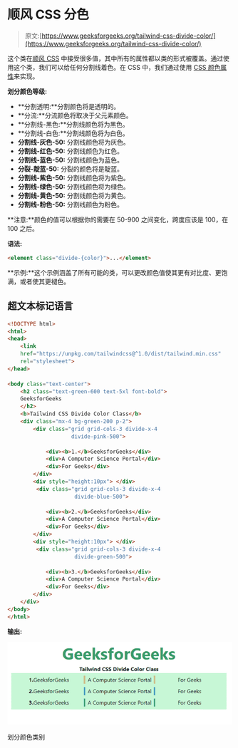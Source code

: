 # 顺风 CSS 分色

> 原文:[https://www.geeksforgeeks.org/tailwind-css-divide-color/](https://www.geeksforgeeks.org/tailwind-css-divide-color/)

这个类在[顺风 CSS](https://www.geeksforgeeks.org/css-tailwind-introduction/) 中接受很多值，其中所有的属性都以类的形式被覆盖。通过使用这个类，我们可以给任何分割线着色。在 CSS 中，我们通过使用 [CSS 颜色属性](https://www.geeksforgeeks.org/css-color-property/)来实现。

**划分颜色等级:**

*   **分割透明:**分割颜色将是透明的。
*   **分流:**分流颜色将取决于父元素颜色。
*   **分割线-黑色:**分割线颜色将为黑色。
*   **分割线-白色:**分割线颜色将为白色。
*   **分割线-灰色-50:** 分割线颜色将为灰色。
*   **分割线-红色-50:** 分割线颜色为红色。
*   **分割线-蓝色-50:** 分割线颜色为蓝色。
*   **分裂-靛蓝-50:** 分裂的颜色将是靛蓝。
*   **分割线-紫色-50:** 分割线颜色将为紫色。
*   **分割线-绿色-50:** 分割线颜色将为绿色。
*   **分割线-黄色-50:** 分割线颜色将为黄色。
*   **分割线-粉色-50:** 分割线颜色为粉色。

**注意:**颜色的值可以根据你的需要在 50-900 之间变化，跨度应该是 100，在 100 之后。

**语法:**

```html
<element class="divide-{color}">...</element>
```

**示例:**这个示例涵盖了所有可能的类，可以更改颜色值使其更有对比度、更饱满，或者使其更褪色。

## 超文本标记语言

```html
<!DOCTYPE html> 
<html> 
<head> 
    <link
    href="https://unpkg.com/tailwindcss@^1.0/dist/tailwind.min.css"
    rel="stylesheet"> 
</head> 

<body class="text-center"> 
    <h2 class="text-green-600 text-5xl font-bold"> 
    GeeksforGeeks 
    </h2> 
    <b>Tailwind CSS Divide Color Class</b> 
    <div class="mx-4 bg-green-200 p-2">
        <div class="grid grid-cols-3 divide-x-4 
                    divide-pink-500">  

            <div><b>1.</b>GeeksforGeeks</div>
            <div>A Computer Science Portal</div>
            <div>For Geeks</div>
        </div>
        <div style="height:10px"> </div>
         <div class="grid grid-cols-3 divide-x-4 
                     divide-blue-500">  

            <div><b>2.</b>GeeksforGeeks</div>
            <div>A Computer Science Portal</div>
            <div>For Geeks</div>
        </div>
        <div style="height:10px"> </div>
         <div class="grid grid-cols-3 divide-x-4 
                     divide-green-500">  

            <div><b>3.</b>GeeksforGeeks</div>
            <div>A Computer Science Portal</div>
            <div>For Geeks</div>
        </div>
    </div>
</body> 
</html>
```

**输出:**

![](img/e9b4f59154adaa7dc77c0964c9b38c3b.png)

划分颜色类别